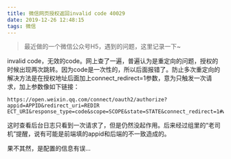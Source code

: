 ```yaml
---
title: 微信网页授权返回invalid code 40029
date: 2019-12-26 12:48:15
tags: 微信
---
```


> 最近做的一个微信公众号H5，遇到的问题，这里记录一下~

invalid code，无效的code。网上查了一遍，普遍认为是重定向的问题，授权的时候出现两次跳转。因为code是一次性的，所以后面报错了。防止多次重定向的解决方法是在授权地址后面加上connect_redirect=1参数，意为只触发一次请求，加上参数像如下链接：

```
https://open.weixin.qq.com/connect/oauth2/authorize?appid=APPID&redirect_uri=REDIR
ECT_URI&response_type=code&scope=SCOPE&state=STATE&connect_redirect=1#wechat_redirect
```
这时查看后台日志只看到一次请求了，但是仍然没起作用。后来经过组里的“老司机”提醒，说有可能是前端填的appid和后端的不一致造成的。

果不其然，是配置的信息有误...
